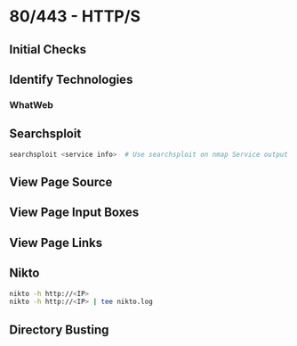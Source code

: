 # 80/443 - HTTP/S

## Initial Checks

## Identify Technologies

### WhatWeb

## Searchsploit

```bash
searchsploit <service info>  # Use searchsploit on nmap Service output details
```

## View Page Source

## View Page Input Boxes

## View Page Links

## Nikto

```bash
nikto -h http://<IP>
nikto -h http://<IP> | tee nikto.log
```

## Directory Busting
